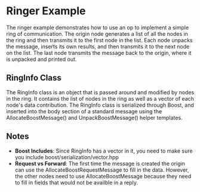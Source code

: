 Ringer Example
==============

The ringer example demonstrates how to use an op to implement a simple
ring of communication. The origin node generates a list of all the
nodes in the ring and then transmits it to the first node in the
list. Each node unpacks the message, inserts its own results, and then
transmits it to the next node on the list. The last node transmits the
message back to the origin, where it is unpacked and printed out.

RingInfo Class
--------------
The RingInfo class is an object that is
passed around and modified by nodes in the ring. It contains the list
of nodes in the ring as well as a vector of each node's data
contribution. The RingInfo class is serialized through Boost, and
inserted into the body section of a standard message using the
AllocateBoostMessage() and UnpackBoostMessage() helper templates.

Notes
-----

- **Boost Includes**: Since RingInfo has a vector in it, you need to make
  sure you include boost/serialization/vector.hpp
- **Request vs Forward**: The first time the message is created the
  origin can use the AllocateBoostRequestMessage to fill in the
  data. However, the other nodes need to use AllocateBoostMessage
  because they need to fill in fields that would not be availble in a
  reply.
